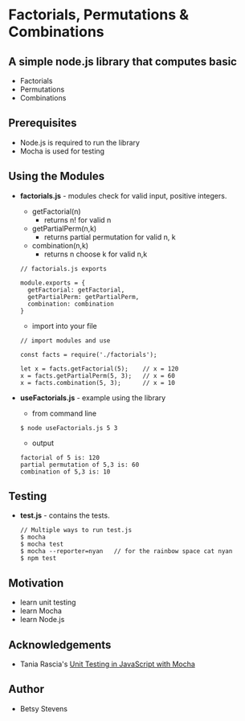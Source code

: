 # **Factorials, Permutations & Combinations**

## A simple node.js library that computes basic 

* Factorials
* Permutations
* Combinations

## Prerequisites
* Node.js is required to run the library 
* Mocha is used for testing 

## Using the Modules 
- **factorials.js** - modules check for valid input, positive integers.
  - getFactorial(n)
    - returns n! for valid n
  - getPartialPerm(n,k)
    - returns partial permutation for valid n, k
  - combination(n,k)
    - returns n choose k for valid n,k

  ```
  // factorials.js exports

  module.exports = {
    getFactorial: getFactorial,
    getPartialPerm: getPartialPerm,
    combination: combination
  }
  ```
  - import into your file
  ```
  // import modules and use

  const facts = require('./factorials');

  let x = facts.getFactorial(5);    // x = 120
  x = facts.getPartialPerm(5, 3);   // x = 60
  x = facts.combination(5, 3);      // x = 10
  ```
- **useFactorials.js** - example using the library 
  - from command line
  ```
  $ node useFactorials.js 5 3
  ```
  - output
  ```
  factorial of 5 is: 120
  partial permutation of 5,3 is: 60
  combination of 5,3 is: 10
  ```

## Testing
- **test.js** - contains the tests.
  ```
  // Multiple ways to run test.js
  $ mocha
  $ mocha test
  $ mocha --reporter=nyan   // for the rainbow space cat nyan
  $ npm test
  ```

## Motivation
  - learn unit testing
  - learn Mocha
  - learn Node.js  

## Acknowledgements
  - Tania Rascia's [Unit Testing in JavaScript with Mocha](https://www.taniarascia.com/unit-testing-in-javascript/)

## Author
  -  Betsy Stevens

